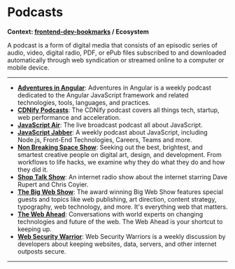 # Podcasts

**Context: [frontend-dev-bookmarks](../README.md) / Ecosystem**

A podcast is a form of digital media that consists of an episodic series of audio, video, digital radio, PDF, or ePub files subscribed to and downloaded automatically through web syndication or streamed online to a computer or mobile device.

---

- **[Adventures in Angular](https://devchat.tv/adv-in-angular)**: Adventures in Angular is a weekly podcast dedicated to the Angular JavaScript framework and related technologies, tools, languages, and practices.
- **[CDNify Podcasts](https://itunes.apple.com/us/podcast/cdnify/id786191888)**: The CDNify podcast covers all things tech, startup, web performance and acceleration.
- **[JavaScript Air](https://javascriptair.com/)**: The live broadcast podcast all about JavaScript.
- **[JavaScript Jabber](https://devchat.tv/js-jabber/)**: A weekly podcast about JavaScript, including Node.js, Front-End Technologies, Careers, Teams and more.
- **[Non Breaking Space Show](http://goodstuff.fm/nbsp)**: Seeking out the best, brightest, and smartest creative people on digital art, design, and development. From workflows to life hacks, we examine why they do what they do and how they did it.
- **[Shop Talk Show](http://shoptalkshow.com/)**: An internet radio show about the internet starring Dave Rupert and Chris Coyier.
- **[The Big Web Show](http://5by5.tv/bigwebshow)**: The award winning Big Web Show features special guests and topics like web publishing, art direction, content strategy, typography, web technology, and more. It's everything web that matters.
- **[The Web Ahead](http://5by5.tv/webahead)**: Conversations with world experts on changing technologies and future of the web. The Web Ahead is your shortcut to keeping up.
- **[Web Security Warrior](https://devchat.tv/web-sec-warriors)**: Web Security Warriors is a weekly discussion by developers about keeping websites, data, servers, and other internet outposts secure.

---
